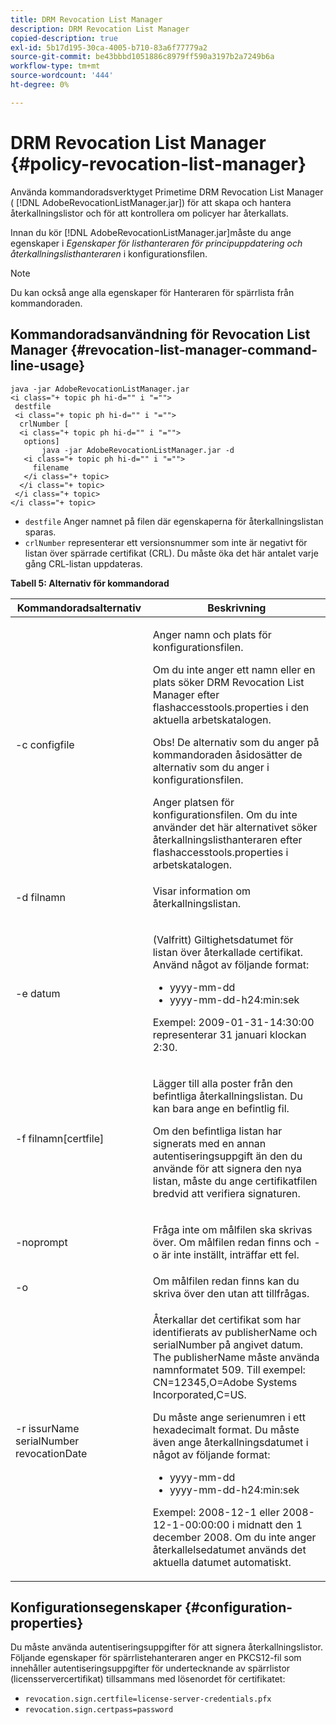 ```yaml
---
title: DRM Revocation List Manager
description: DRM Revocation List Manager
copied-description: true
exl-id: 5b17d195-30ca-4005-b710-83a6f77779a2
source-git-commit: be43bbbd1051886c8979ff590a3197b2a7249b6a
workflow-type: tm+mt
source-wordcount: '444'
ht-degree: 0%

---
```


# DRM Revocation List Manager {#policy-revocation-list-manager}

Använda kommandoradsverktyget Primetime DRM Revocation List Manager ( [!DNL AdobeRevocationListManager.jar]) för att skapa och hantera återkallningslistor och för att kontrollera om policyer har återkallats.

Innan du kör [!DNL AdobeRevocationListManager.jar]måste du ange egenskaper i *Egenskaper för listhanteraren för principuppdatering och återkallningslisthanteraren* i konfigurationsfilen.

>[!NOTE]
>
>Du kan också ange alla egenskaper för Hanteraren för spärrlista från kommandoraden.

## Kommandoradsanvändning för Revocation List Manager {#revocation-list-manager-command-line-usage}

```
java -jar AdobeRevocationListManager.jar 
<i class="+ topic ph hi-d="" i "="">
 destfile 
 <i class="+ topic ph hi-d="" i "="">
  crlNumber [
  <i class="+ topic ph hi-d="" i "="">
   options] 
       java -jar AdobeRevocationListManager.jar -d 
   <i class="+ topic ph hi-d="" i "="">
     filename
   </i class="+ topic>
  </i class="+ topic>
 </i class="+ topic>
</i class="+ topic>
```

* `destfile` Anger namnet på filen där egenskaperna för återkallningslistan sparas.
* `crlNumber` representerar ett versionsnummer som inte är negativt för listan över spärrade certifikat (CRL). Du måste öka det här antalet varje gång CRL-listan uppdateras.

**Tabell 5: Alternativ för kommandorad**

<table frame="all" colsep="1" rowsep="1" class="+ topic/table adobe-d/table " id="table_a3y_wqy_n4">  
 <thead class="- topic/thead "> 
  <tr rowsep="1" class="- topic/row "> 
   <th colname="1" class="- topic/entry entry"> Kommandoradsalternativ </th> 
   <th colname="2" class="- topic/entry entry"> Beskrivning </th> 
  </tr> 
 </thead>
 <tbody class="- topic/tbody "> 
  <tr rowsep="1" class="- topic/row "> 
   <td colname="1" class="- topic/entry "><span class="+ topic/ph pr-d/codeph codeph">-c configfile</span> </td> 
   <td colname="2" class="- topic/entry "><p class="- topic/p ">Anger namn och plats för konfigurationsfilen. </p><p class="- topic/p ">Om du inte anger ett namn eller en plats söker DRM Revocation List Manager efter <span class="filepath"> flashaccesstools.properties</span> i den aktuella arbetskatalogen. </p><p>Obs! De alternativ som du anger på kommandoraden åsidosätter de alternativ som du anger i konfigurationsfilen. </p>Anger platsen för konfigurationsfilen. Om du inte använder det här alternativet söker återkallningslisthanteraren efter <span class="filepath"> flashaccesstools.properties</span> i arbetskatalogen. </td> 
  </tr> 
  <tr rowsep="1" class="- topic/row "> 
   <td colname="1" class="- topic/entry "><span class="+ topic/ph pr-d/codeph codeph">-d filnamn</span> </td> 
   <td colname="2" class="- topic/entry "> <p class="- topic/p ">Visar information om återkallningslistan. </p> </td> 
  </tr> 
  <tr rowsep="1" class="- topic/row "> 
   <td colname="1" class="- topic/entry "><span class="+ topic/ph pr-d/codeph codeph">-e datum</span> </td> 
   <td colname="2" class="- topic/entry "> <p class="- topic/p ">(Valfritt) Giltighetsdatumet för listan över återkallade certifikat. Använd något av följande format: 
     <ul id="ul_2C89F8183C3647C593CB67576D9DED07"> 
      <li id="li_A866F6CBCB464193A119A6609C8F3B2A"><span class="+ topic/ph pr-d/codeph codeph">yyyy-mm-dd</span> </li> 
      <li id="li_B5F9F6C995E64464838DDE447848F707"><span class="+ topic/ph pr-d/codeph codeph">yyyy-mm-dd-h24:min:sek</span> </li> 
     </ul>Exempel: 2009-01-31-14:30:00 representerar 31 januari klockan 2:30. </p> </td> 
  </tr> 
  <tr rowsep="1" class="- topic/row "> 
   <td colname="1" class="- topic/entry "><span class="codeph">-f filnamn[certfile]</span> </td> 
   <td colname="2" class="- topic/entry "> <p>Lägger till alla poster från den befintliga återkallningslistan. Du kan bara ange en befintlig fil. </p> <p class="- topic/p ">Om den befintliga listan har signerats med en annan autentiseringsuppgift än den du använde för att signera den nya listan, måste du ange certifikatfilen bredvid att verifiera signaturen. </p> </td> 
  </tr> 
  <tr rowsep="1" class="- topic/row "> 
   <td colname="1" class="- topic/entry "><span class="codeph"> -noprompt</span> </td> 
   <td colname="2" class="- topic/entry "> <p class="- topic/p ">Fråga inte om målfilen ska skrivas över. Om målfilen redan finns och <span class="codeph"> -o</span> är inte inställt, inträffar ett fel. </p> </td> 
  </tr> 
  <tr rowsep="1" class="- topic/row "> 
   <td colname="1" class="- topic/entry "><span class="codeph"> -o</span> </td> 
   <td colname="2" class="- topic/entry "> Om målfilen redan finns kan du skriva över den utan att tillfrågas. </td> 
  </tr> 
  <tr rowsep="0" class="- topic/row "> 
   <td colname="1" class="- topic/entry "><span class="codeph">-r issurName serialNumber revocationDate</span> </td> 
   <td colname="2" class="- topic/entry "> <p class="- topic/p ">Återkallar det certifikat som har identifierats av <span class="codeph"> publisherName</span> och <span class="codeph"> serialNumber</span> på angivet datum. The <span class="codeph"> publisherName</span> måste använda namnformatet 509. Till exempel: <span class="codeph"> CN=12345,O=Adobe Systems Incorporated,C=US</span>. </p> <p>Du måste ange serienumren i ett hexadecimalt format. Du måste även ange återkallningsdatumet i något av följande format: 
     <ul id="ul_1524FBC6818248F3A2B271243E649400"> 
      <li id="li_BC618EA2332D42A59B1B5434CAFFD2AF"><span class="+ topic/ph pr-d/codeph codeph">yyyy-mm-dd</span> </li> 
      <li id="li_97F77810D20C4CF2944EFCFF5DFAE467"><span class="+ topic/ph pr-d/codeph codeph">yyyy-mm-dd-h24:min:sek</span> </li> 
     </ul>Exempel: 2008-12-1 eller 2008-12-1-00:00:00 i midnatt den 1 december 2008. Om du inte anger återkallelsedatumet används det aktuella datumet automatiskt. </p> </td> 
  </tr> 
 </tbody> 
</table>

## Konfigurationsegenskaper {#configuration-properties}

Du måste använda autentiseringsuppgifter för att signera återkallningslistor. Följande egenskaper för spärrlistehanteraren anger en PKCS12-fil som innehåller autentiseringsuppgifter för undertecknande av spärrlistor (licensservercertifikat) tillsammans med lösenordet för certifikatet:

* `revocation.sign.certfile=license-server-credentials.pfx`
* `revocation.sign.certpass=password`
